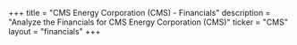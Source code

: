 +++
title = "CMS Energy Corporation (CMS) - Financials"
description = "Analyze the Financials for CMS Energy Corporation (CMS)"
ticker = "CMS"
layout = "financials"
+++

